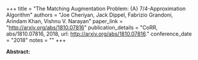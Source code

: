 +++
title = "The Matching Augmentation Problem: {A} 7/4-Approximation Algorithm"
authors = "Joe Cheriyan, Jack Dippel, Fabrizio Grandoni, Arindam Khan, Vishnu V. Narayan"
paper_link = "http://arxiv.org/abs/1810.07816"
publication_details = "CoRR, abs/1810.07816, 2018, url: <a href='http://arxiv.org/abs/1810.07816' target='_blank'>http://arxiv.org/abs/1810.07816</a>."
conference_date = "2018"
notes = ""
+++

<b>Abstract:</b>

